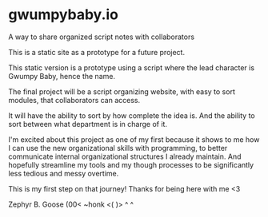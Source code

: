 # gwumpybaby.io
A way to share organized script notes with collaborators

This is a static site as a prototype for a future project. 

This static version is a prototype using a script where  the lead character is Gwumpy Baby, hence the name. 

The final project will be a script organizing website, with easy to sort modules, that collaborators can access. 

It will have the ability to sort by how complete the idea is. 
And the ability to sort between what department is in charge of it. 

I'm excited about this project as one of my first because it shows to me how I can use the new organizational skills with programming,
to better communicate internal organizational structures I already maintain. 
And hopefully streamline my tools and my though processes to be significantly less tedious and messy overtime. 

This is my first step on that journey! 
Thanks for being here with me <3

Zephyr B. Goose (00< ~honk
               <(  )>
                 ^ ^
